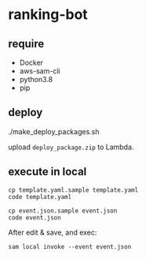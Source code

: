 # ranking-bot

## require

* Docker
* aws-sam-cli
* python3.8
* pip

## deploy

./make_deploy_packages.sh

upload `deploy_package.zip` to Lambda.

## execute in local

```
cp template.yaml.sample template.yaml
code template.yaml

cp event.json.sample event.json
code event.json
```

After edit & save, and exec:

```
sam local invoke --event event.json
```
